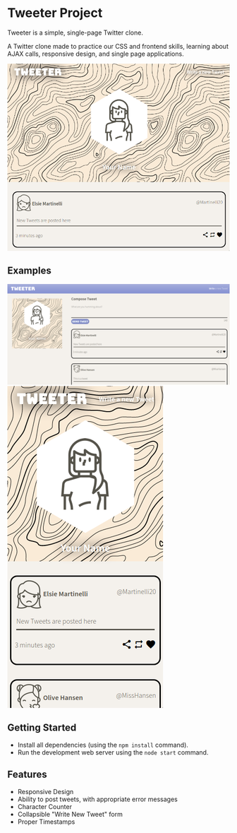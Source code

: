 # Tweeter Project

Tweeter is a simple, single-page Twitter clone.

A Twitter clone made to practice our CSS and frontend skills, learning about AJAX calls, responsive design, and single page applications.

!["Tablet View of Tweeter"](docs/header_image.png)

## Examples

!["Desktop View of Tweeter"](docs/preview_image_desktop.png) !["Mobile View of Tweeter"](docs/preview_image_mobile.png)

## Getting Started

- Install all dependencies (using the `npm install` command).
- Run the development web server using the `node start` command.

## Features

- Responsive Design
- Ability to post tweets, with appropriate error messages
- Character Counter
- Collapsible "Write New Tweet" form
- Proper Timestamps
